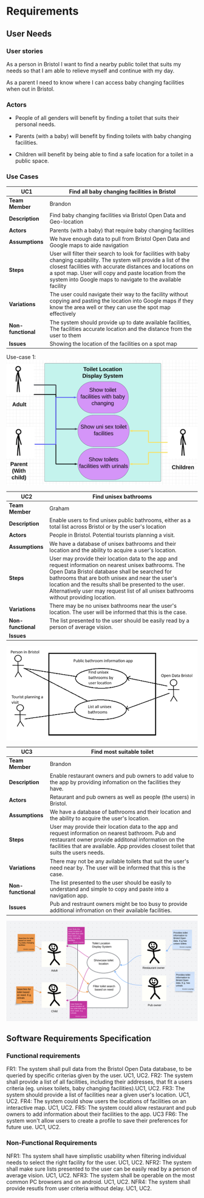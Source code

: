 # Requirements

## User Needs

### User stories
As a person in Bristol I want to find a nearby public toilet that suits my needs so that I am able to relieve myself and continue with my day.

As a parent I need to know where I can access baby changing facilities when out in Bristol.

### Actors
* People of all genders will benefit by finding a toilet that suits their personal needs.

* Parents (with a baby) will benefit by finding toilets with baby changing facilities.

* Children will benefit by being able to find a safe location for a toilet in a public space.    

### Use Cases

| UC1 | Find all baby changing facilities in Bristol | 
| -------------------------------------- | ------------------- |
| **Team Member** | Brandon |
| **Description** | Find baby changing facilities via Bristol Open Data and Geo-location |
| **Actors** | Parents (with a baby) that require baby changing facilities |
| **Assumptions** | We have enough data to pull from Bristol Open Data and Google maps to aide navigation |
| **Steps** | User will filter their search to look for facilities with baby changing capability. The system will provide a list of the closest facilities with accurate distances and locations on a spot map. User will copy and paste location from the system into Google maps to navigate to the available facility |
| **Variations** | The user could navigate their way to the facility without copying and pasting the location into Google maps if they know the area well or they can use the spot map effectively |
| **Non-functional** | The system should provide up to date available facilities, The facilities accurate location and the distance from the user to them  |
| **Issues** | Showing the location of the facilities on a spot map |

Use-case 1:
<img width="509" alt="Screenshot 2024-11-04 at 16 36 20" src="pictures/babychange-usecase-diagram.png">

| UC2| Find unisex bathrooms| 
| -------------------------------------- | ------------------- |
| **Team Member** | Graham |
| **Description** | Enable users to find unisex public bathrooms, either as a total list across Bristol or by the user's location |
| **Actors** | People in Bristol. Potential tourists planning a visit. |
| **Assumptions** | We have a database of unisex bathrooms and their location and the ability to acquire a user's location.
| **Steps** | User may provide their location data to the app and request information on nearest unisex bathrooms. The Open Data Bristol database shall be searched for bathrooms that are both unisex and near the user's location and the results shall be presented to the user. Alternatively user may request list of all unisex bathrooms without providing location.  |
| **Variations** | There may be no unisex bathrooms near the user's location. The user will be informed that this is the case. |
| **Non-functional** | The list presented to the user should be easily read by a person of average vision. |
| **Issues** |  |

<img src="pictures/unisex-usecase-diagram_2.png">

| UC3| Find most suitable toilet| 
| -------------------------------------- | ------------------- |
| **Team Member** | Brandon |
| **Description** | Enable restaurant owners and pub owners to add value to the app by providing infomation on the facilities they have. |
| **Actors** | Retaurant and pub owners as well as people (the users) in Bristol.|
| **Assumptions** | We have a database of bathrooms and their location and the ability to acquire the user's location.
| **Steps** | User may provide their location data to the app and request information on nearest bathroom. Pub and restaurant owner provide additonal information on the facilities that are available. App provides closest toilet that suits the users needs. |
| **Variations** | There may not be any avilable toilets that suit the user's need near by. The user will be informed that this is the case. |
| **Non-functional** | The list presented to the user should be easily to understand and simple to copy and paste into a navigation app. |
| **Issues** | Pub and restraunt owners might be too busy to provide additional infromation on their available facilities. |

<img src="pictures/most-suitable-toilet.png">

## Software Requirements Specification
### Functional requirements

FR1: The system shall pull data from the Bristol Open Data database, to be queried by specific criterias given by the user. UC1, UC2.
FR2: The system shall provide a list of all facilities, including their addresses, that fit a users criteria (eg. unisex toilets, baby changing facilities).UC1, UC2.
FR3: The system should provide a list of facilities near a given user's location. UC1, UC2.
FR4: The system could show users the locations of facilities on an interactive map. UC1, UC2.
FR5: The system could allow restaurant and pub owners to add information about their facilities to the app. UC3
FR6: The system won't allow users to create a profile to save their preferences for future use. UC1, UC2.

    


### Non-Functional Requirements

NFR1: Ths system shall have simplistic usability when filtering individual needs to select the right facility for the user. UC1, UC2.
NFR2: The system shall make sure lists presented to the user can be easily read by a person of average vision. UC1, UC2.
NFR3: The system shall be operable on the most common PC browsers and on android. UC1, UC2.
NFR4: The system shall provide resutls from user criteria without delay. UC1, UC2.

 
